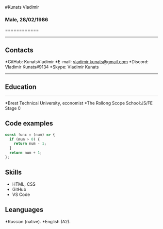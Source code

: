 #Kunats Vladimir
### Male, 28/02/1986
============

-------------------     ----------------------------
## Contacts
*GitHub: KunatsVladimir
*E-mail: vladimir.kunats@gmail.com
*Discord: Vladimir Kunats#9134
*Skype: Vladimir Kunats
-------------------     ----------------------------
## Education
---------
*Brest Technical University, economist
*The Rollong Scope School:JS/FE Stage 0
## Code examples

```javascript
const func = (num) => {
  if (num > 0) {
    return num - 1;
  }
  return num + 1;
};
```
## Skills
   * HTML, CSS
   * GitHub
   * VS Code
## Leanguages
*Russian (native).
*English (A2).


